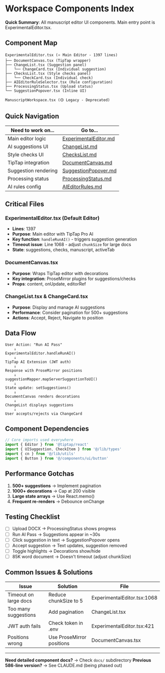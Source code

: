 # Workspace Components Index

**Quick Summary**: All manuscript editor UI components. Main entry point is ExperimentalEditor.tsx.

## Component Map

```
ExperimentalEditor.tsx (⭐ Main Editor - 1397 lines)
├── DocumentCanvas.tsx (TipTap wrapper)
├── ChangeList.tsx (Suggestion panel)
│   └── ChangeCard.tsx (Individual suggestion)
├── ChecksList.tsx (Style checks panel)
│   └── CheckCard.tsx (Individual check)
├── AIEditorRuleSelector.tsx (Rule configuration)
├── ProcessingStatus.tsx (Upload status)
└── SuggestionPopover.tsx (Inline UI)

ManuscriptWorkspace.tsx (🟡 Legacy - Deprecated)
```

## Quick Navigation

| Need to work on... | Go to... |
|-------------------|----------|
| Main editor logic | [ExperimentalEditor.md](docs/ExperimentalEditor.md) |
| AI suggestions UI | [ChangeList.md](docs/ChangeList.md) |
| Style checks UI | [ChecksList.md](docs/ChecksList.md) |
| TipTap integration | [DocumentCanvas.md](docs/DocumentCanvas.md) |
| Suggestion rendering | [SuggestionPopover.md](docs/SuggestionPopover.md) |
| Processing status | [ProcessingStatus.md](docs/ProcessingStatus.md) |
| AI rules config | [AIEditorRules.md](docs/AIEditorRules.md) |

## Critical Files

### ExperimentalEditor.tsx (Default Editor)
- **Lines**: 1397
- **Purpose**: Main editor with TipTap Pro AI
- **Key function**: `handleRunAI()` - triggers suggestion generation
- **Timeout issue**: Line 1068 - adjust `chunkSize` for large docs
- **State**: suggestions, checks, manuscript, activeTab

### DocumentCanvas.tsx
- **Purpose**: Wraps TipTap editor with decorations
- **Key integration**: ProseMirror plugins for suggestions/checks
- **Props**: content, onUpdate, editorRef

### ChangeList.tsx & ChangeCard.tsx
- **Purpose**: Display and manage AI suggestions
- **Performance**: Consider pagination for 500+ suggestions
- **Actions**: Accept, Reject, Navigate to position

## Data Flow

```
User Action: "Run AI Pass"
    ↓
ExperimentalEditor.handleRunAI()
    ↓
TipTap AI Extension (JWT auth)
    ↓
Response with ProseMirror positions
    ↓
suggestionMapper.mapServerSuggestionToUI()
    ↓
State update: setSuggestions()
    ↓
DocumentCanvas renders decorations
    ↓
ChangeList displays suggestions
    ↓
User accepts/rejects via ChangeCard
```

## Component Dependencies

```typescript
// Core imports used everywhere
import { Editor } from '@tiptap/react'
import { UISuggestion, CheckItem } from '@/lib/types'
import { cn } from '@/lib/utils'
import { Button } from '@/components/ui/button'
```

## Performance Gotchas

1. **500+ suggestions** → Implement pagination
2. **1000+ decorations** → Cap at 200 visible
3. **Large state arrays** → Use React.memo()
4. **Frequent re-renders** → Debounce onChange

## Testing Checklist

- [ ] Upload DOCX → ProcessingStatus shows progress
- [ ] Run AI Pass → Suggestions appear in ~30s
- [ ] Click suggestion in text → SuggestionPopover opens
- [ ] Accept suggestion → Text updates, suggestion removed
- [ ] Toggle highlights → Decorations show/hide
- [ ] 85K word document → Doesn't timeout (adjust chunkSize)

## Common Issues & Solutions

| Issue | Solution | File |
|-------|----------|------|
| Timeout on large docs | Reduce chunkSize to 5 | ExperimentalEditor.tsx:1068 |
| Too many suggestions | Add pagination | ChangeList.tsx |
| JWT auth fails | Check token in .env | ExperimentalEditor.tsx:421 |
| Positions wrong | Use ProseMirror positions | DocumentCanvas.tsx |

---

**Need detailed component docs?** → Check `docs/` subdirectory
**Previous 586-line version?** → See CLAUDE.md (being phased out)